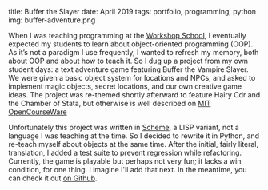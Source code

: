 title: Buffer the Slayer
date: April 2019
tags: portfolio, programming, python
img: buffer-adventure.png

When I was teaching programming at the [Workshop School](https://www.workshopschool.org/), I eventually expected my students to learn about object-oriented programming (OOP). As it’s not a paradigm I use frequently, I wanted to refresh my memory, both about OOP and about how to teach it. So I dug up a project from my own student days: a text adventure game featuring Buffer the Vampire Slayer. We were given a basic object system for locations and NPCs, and asked to implement magic objects, secret locations, and our own creative game ideas. The project was re-themed shortly afterward to feature Hairy Cdr and the Chamber of Stata, but otherwise is well described on [MIT OpenCourseWare](https://ocw.mit.edu/courses/electrical-engineering-and-computer-science/6-001-structure-and-interpretation-of-computer-programs-spring-2005/projects/st05project4.pdf)

Unfortunately this project was written in [Scheme](https://groups.csail.mit.edu/mac/projects/scheme/), a LISP variant, not a language I was teaching at the time. So I decided to rewrite it in Python, and re-teach myself about objects at the same time. After the initial, fairly literal, translation, I added a test suite to prevent regression while refactoring. Currently, the game is playable but perhaps not very fun; it lacks a win condition, for one thing. I imagine I'll add that next. In the meantime, you can check it out [on Github](https://github.com/christalee/buffer-adventure).
